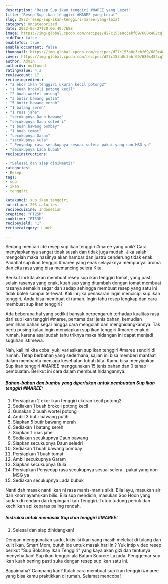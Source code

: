 ```yaml
---
description: "Resep Sup ikan tenggiri #MAREE yang Lezat"
title: "Resep Sup ikan tenggiri #MAREE yang Lezat"
slug: 2872-resep-sup-ikan-tenggiri-maree-yang-lezat
category: Uncategorized
date: 2022-06-27T20:00:40.768Z
image: https://img-global.cpcdn.com/recipes/d27c153a0c3ebf69/680x482cq70/sup-ikan-tenggiri-maree-foto-resep-utama.jpg
hideToc: false
enableToc: true
enableTocContent: false
thumbnail: https://img-global.cpcdn.com/recipes/d27c153a0c3ebf69/680x482cq70/sup-ikan-tenggiri-maree-foto-resep-utama.jpg
cover: https://img-global.cpcdn.com/recipes/d27c153a0c3ebf69/680x482cq70/sup-ikan-tenggiri-maree-foto-resep-utama.jpg
author: Admin
authorAv: notfound
ratingvalue: 4.2
reviewcount: 17
recipeingredient:
- "2 ekor ikan tenggiri ukuran kecil potong2"
- "1 buah brokoli potong kecil"
- "2 buah wortel potong"
- "3 butir bawang putih"
- "5 butir bawang merah"
- "1 batang sereh"
- "1 ruas jahe"
- "secukupnya Daun bawang"
- "secukupnya Daun seledri"
- "1 buah bawang bombay"
- "1 buah tomat"
- "secukupnya Garam"
- "secukupnya Gula"
- " Penyedap rasa secukupnya sesuai selera pakai yang non MSG ya"
- "secukupnya Lada bubuk"
recipeinstructions:

- "Selesai dan siap dinikmati!"
categories:
- Resep
tags:
- sup
- ikan
- tenggiri

katakunci: sup ikan tenggiri 
nutrition: 203 calories
recipecuisine: Indonesian
preptime: "PT25M"
cooktime: "PT33M"
recipeyield: "1"
recipecategory: Lunch

---
```





Sedang mencari ide resep sup ikan tenggiri #maree yang unik? Cara menyiapkannya sangat tidak susah dan tidak juga mudah. Jika salah mengolah maka hasilnya akan hambar dan justru cenderung tidak enak. Padahal sup ikan tenggiri #maree yang enak selayaknya mempunyai aroma dan cita rasa yang bisa memancing selera Kita.





Berikut ini kita akan membuat resep sup ikan tenggiri tomat, yang pasti selain rasanya yang enak, kuah sup yang ditambah dengan tomat membuat rasanya semakin segar dan sedap sehingga membuat resep yang satu ini tidak boleh sampai terlewat. Kali ini jika penasaran ingin mencicipi sup ikan tenggiri, Anda bisa membuat di rumah. Ingin tahu resep lengkap dan cara membuat sup ikan tenggiri?

Ada beberapa hal yang sedikit banyak berpengaruh terhadap kualitas rasa dari sup ikan tenggiri #maree, pertama dari jenis bahan, kemudian pemilihan bahan segar hingga cara mengolah dan menghidangkannya. Tak perlu pusing kalau ingin menyiapkan sup ikan tenggiri #maree enak di rumah, karena asal sudah tahu triknya maka hidangan ini dapat menjadi suguhan istimewa.






Nah, kali ini kita coba, yuk, variasikan sup ikan tenggiri #maree sendiri di rumah. Tetap berbahan yang sederhana, sajian ini bisa memberi manfaat dalam membantu menjaga kesehatan tubuh kita. Kamu bisa menyiapkan Sup ikan tenggiri #MAREE menggunakan 15 jenis bahan dan 0 tahap pembuatan. Berikut ini cara dalam membuat hidangannya.

<!--inarticleads1-->

##### Bahan-bahan dan bumbu yang diperlukan untuk pembuatan Sup ikan tenggiri #MAREE:

1. Persiapkan 2 ekor ikan tenggiri ukuran kecil potong2
1. Sediakan 1 buah brokoli potong kecil
1. Gunakan 2 buah wortel potong
1. Ambil 3 butir bawang putih
1. Siapkan 5 butir bawang merah
1. Sediakan 1 batang sereh
1. Siapkan 1 ruas jahe
1. Sediakan secukupnya Daun bawang
1. Siapkan secukupnya Daun seledri
1. Sediakan 1 buah bawang bombay
1. Persiapkan 1 buah tomat
1. Ambil secukupnya Garam
1. Siapkan secukupnya Gula
1. Persiapkan  Penyedap rasa secukupnya sesuai selera.. pakai yang non MSG ya
1. Sediakan secukupnya Lada bubuk


Nanti dah masak nanti ikan ni rasa manis-manis sikit. Bila layu, masukan air dan knorr ayam/ikan bilis. Bila sup mendidih, masukan Soo Hoon yang sudah di rendam dan kepingan Ikan Tenggiri. Tutup tudung periuk dan kechilkan api keparas paling rendah. 

<!--inarticleads2-->

##### Instruksi untuk memasak Sup ikan tenggiri #MAREE:


1. Selesai dan siap dihidangkan!

Dengan menggunakan sudu, kikis isi ikan yang masih melekat di tulang dan kulit ikan. Smart Mom, butuh ide untuk masak hari ini? Yuk intip video resep berikut &#34;Sup Bokchoy Ikan Tenggiri&#34; yang kaya akan gizi dan tentunya menyehatkan! Sup ikan tenggiri ala Batam Source: Lazada. Penggemar sup ikan kuah bening pasti suka dengan resep sup ikan satu ini. 

Bagaimana? Gampang kan? Itulah cara membuat sup ikan tenggiri #maree yang bisa kamu praktikkan di rumah. Selamat mencoba!
